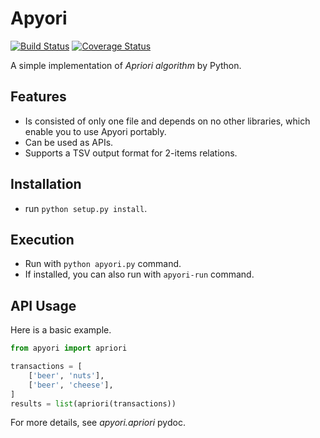 Apyori
======

[![Build Status](https://travis-ci.org/ymoch/apyori.svg?branch=master)](https://travis-ci.org/ymoch/apyori)
[![Coverage Status](https://coveralls.io/repos/github/ymoch/apyori/badge.svg?branch=master)](https://coveralls.io/github/ymoch/apyori?branch=master)

A simple implementation of *Apriori algorithm* by Python.


Features
--------

- Is consisted of only one file and depends on no other libraries,
  which enable you to use Apyori portably.
- Can be used as APIs.
- Supports a TSV output format for 2-items relations.


Installation
------------

- run ```python setup.py install```.


Execution
---------

- Run with ```python apyori.py``` command.
- If installed, you can also run with ```apyori-run``` command.


API Usage
---------

Here is a basic example.

```python
from apyori import apriori

transactions = [
    ['beer', 'nuts'],
    ['beer', 'cheese'],
]
results = list(apriori(transactions))
```

For more details, see *apyori.apriori* pydoc.
